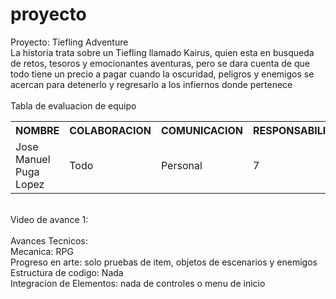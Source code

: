 # proyecto
Proyecto: Tiefling Adventure<br>
La historia trata sobre un Tiefling llamado Kairus, quien esta en busqueda de retos, tesoros y emocionantes aventuras, pero se dara cuenta de que todo tiene un precio a pagar cuando la oscuridad, peligros y enemigos se acercan para detenerlo y regresarlo a los infiernos donde pertenece<br>
<br>
Tabla de evaluacion de equipo<br>
<table>
  <tr>
    <th>NOMBRE</th>
    <th>COLABORACION</th>
    <th>COMUNICACION</th>
    <th>RESPONSABILIDAD</th>
  </tr>
  <tr>
    <td>Jose Manuel Puga Lopez</td>
    <td>Todo</td>
    <td>Personal</td>
    <td>7</td>
  </tr>
</table>
<br>
Video de avance 1:<br>
<br>
Avances Tecnicos: <br>
Mecanica: RPG<br>
Progreso en arte: solo pruebas de item, objetos de escenarios y enemigos<br>
Estructura de codigo: Nada<br>
Integracion de Elementos: nada de controles o menu de inicio <br>
